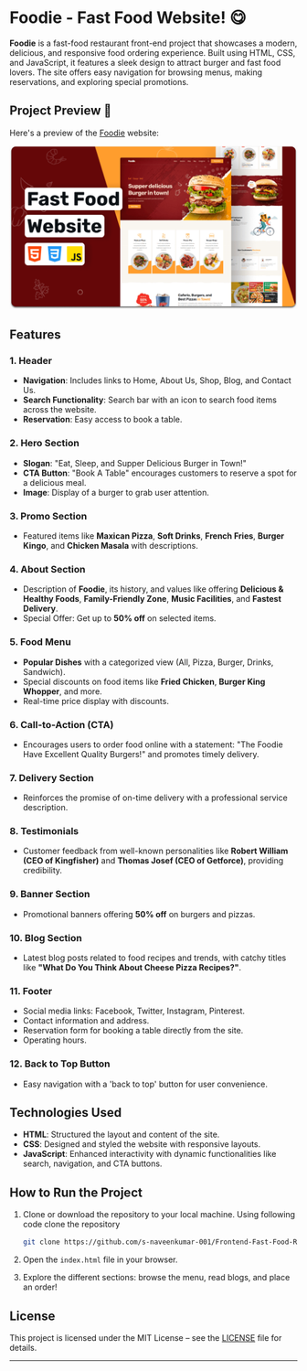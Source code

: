 # Foodie - Fast Food Website! 😋

**Foodie** is a fast-food restaurant front-end project that showcases a modern, delicious, and responsive food ordering experience. Built using HTML, CSS, and JavaScript, it features a sleek design to attract burger and fast food lovers. The site offers easy navigation for browsing menus, making reservations, and exploring special promotions.

## Project Preview 🍔

Here's a preview of the [Foodie](https://s-naveenkumar-001.github.io/Frontend-Fast-Food-Restaurant-Project/) website:

![Foodie Website Preview](https://github.com/s-naveenkumar-001/Frontend-Fast-Food-Restaurant-Project/blob/main/readme-images/desktop.png)

## Features

### 1. Header
- **Navigation**: Includes links to Home, About Us, Shop, Blog, and Contact Us.
- **Search Functionality**: Search bar with an icon to search food items across the website.
- **Reservation**: Easy access to book a table.

### 2. Hero Section
- **Slogan**: "Eat, Sleep, and Supper Delicious Burger in Town!"
- **CTA Button**: "Book A Table" encourages customers to reserve a spot for a delicious meal.
- **Image**: Display of a burger to grab user attention.

### 3. Promo Section
- Featured items like **Maxican Pizza**, **Soft Drinks**, **French Fries**, **Burger Kingo**, and **Chicken Masala** with descriptions.

### 4. About Section
- Description of **Foodie**, its history, and values like offering **Delicious & Healthy Foods**, **Family-Friendly Zone**, **Music Facilities**, and **Fastest Delivery**.
- Special Offer: Get up to **50% off** on selected items.

### 5. Food Menu
- **Popular Dishes** with a categorized view (All, Pizza, Burger, Drinks, Sandwich).
- Special discounts on food items like **Fried Chicken**, **Burger King Whopper**, and more.
- Real-time price display with discounts.

### 6. Call-to-Action (CTA)
- Encourages users to order food online with a statement: "The Foodie Have Excellent Quality Burgers!" and promotes timely delivery.

### 7. Delivery Section
- Reinforces the promise of on-time delivery with a professional service description.

### 8. Testimonials
- Customer feedback from well-known personalities like **Robert William (CEO of Kingfisher)** and **Thomas Josef (CEO of Getforce)**, providing credibility.

### 9. Banner Section
- Promotional banners offering **50% off** on burgers and pizzas.

### 10. Blog Section
- Latest blog posts related to food recipes and trends, with catchy titles like **"What Do You Think About Cheese Pizza Recipes?"**.

### 11. Footer
- Social media links: Facebook, Twitter, Instagram, Pinterest.
- Contact information and address.
- Reservation form for booking a table directly from the site.
- Operating hours.

### 12. Back to Top Button
- Easy navigation with a 'back to top' button for user convenience.

## Technologies Used
- **HTML**: Structured the layout and content of the site.
- **CSS**: Designed and styled the website with responsive layouts.
- **JavaScript**: Enhanced interactivity with dynamic functionalities like search, navigation, and CTA buttons.

## How to Run the Project
1. Clone or download the repository to your local machine. Using following code clone the repository
   
   ```bash
   git clone https://github.com/s-naveenkumar-001/Frontend-Fast-Food-Restaurant-Project.git
   ```
3. Open the `index.html` file in your browser.
4. Explore the different sections: browse the menu, read blogs, and place an order!

## License
This project is licensed under the MIT License – see the [LICENSE](LICENSE) file for details.

---
